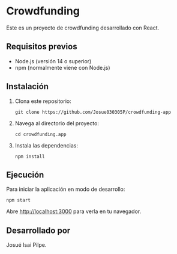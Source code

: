 # Crowdfunding

Este es un proyecto de crowdfunding desarrollado con React.

## Requisitos previos

- Node.js (versión 14 o superior)
- npm (normalmente viene con Node.js)

## Instalación

1. Clona este repositorio:
   ```
   git clone https://github.com/Josue030305P/crowdfunding-app
   ```

2. Navega al directorio del proyecto:
   ```
   cd crowdfunding.app   

3. Instala las dependencias:
   ```
   npm install
   ```

## Ejecución

Para iniciar la aplicación en modo de desarrollo:

```
npm start
```

Abre [http://localhost:3000](http://localhost:3000) para verla en tu navegador.



## Desarrollado por

Josué Isai Pilpe.